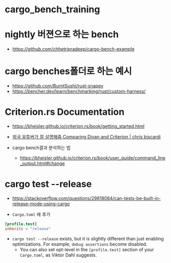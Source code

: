 # cargo_bench_training

# nightly 버젼으로 하는 bench
- https://github.com/chhetripradeep/cargo-bench-example


# cargo benches폴더로 하는 예시
- https://github.com/BurntSushi/rust-snappy
- https://bencher.dev/learn/benchmarking/rust/custom-harness/

# Criterion.rs Documentation
- https://bheisler.github.io/criterion.rs/book/getting_started.html

- [외국 유튜버가 잘 설명해줌  Comparing Divan and Criterion | chris biscardi](https://youtu.be/xoq9S-IDcOE?si=rBI9Wj3bhuQ7JQA2)

- cargo bench결과 분석하는 법
  - https://bheisler.github.io/criterion.rs/book/user_guide/command_line_output.html#change

# cargo test --release
- https://stackoverflow.com/questions/29818084/can-tests-be-built-in-release-mode-using-cargo

- `Cargo.toml` 에 추가

```toml
[profile.test]
inherits = "release"
```

- `cargo test --release` exists, but it is slightly different than just enabling optimizations. For example, `debug assertions` become disabled.
  - You can also set opt-level in the `[profile.test]` section of your `Cargo.toml`, as Viktor Dahl suggests.

